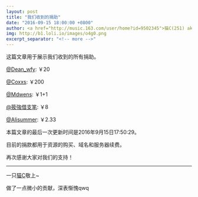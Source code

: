 ```yaml
---
layout: post
title: "我们收到的捐助"
date: "2016-09-15 18:00:00 +0800"
author: <a href="http://music.163.com/user/home?id=9502345">猫C(251) aka 电酱</a>
img: http://b1.loli.io/images/o4g0.png
excerpt_separator: "<!-- more -->"
---
```


这篇文章用于展示我们收到的所有捐助。
<!-- more -->

[@Dean_wfy](http://music.163.com/user/home?id=8870636): ￥20

[@Coxxs](http://music.163.com/user/home?id=34157967): ￥200

[@Mdwens](http://music.163.com/user/home?id=16193780): ￥1+1

[@筱強借支笔](http://music.163.com/user/home?id=41875549): ￥8

[@Alisummer](http://music.163.com/user/home?id=49363328): ￥2.33


本篇文章的最后一次更新时间是2016年9月15日17:50:29。

目前的捐款都用于资源的购买、域名和服务器续费。

再次感谢大家对我们的支持！

---

一只[猫C](http://music.163.com/user/home?id=9502345)敬上~

做了一点微小的贡献，深表惭愧qwq
